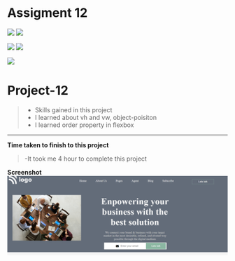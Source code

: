 # Assigment 12
![](https://img.shields.io/badge/Full%20stack--Js%20%20bootcamp-Ineuron%20-yellowgreen)
![](https://img.shields.io/badge/Hitesh%20choudhary-LCO-orange)

![](https://img.shields.io/badge/HTML-CSS-lightgrey)
![](https://img.shields.io/badge/LIVE--CLASS-PROJECT--1-yellowgreen)

![](https://img.shields.io/badge/Rishu%20srivastava-BCA-orange)

# **Project-12**
>- Skills gained in this project
 >- I learned about vh and vw, object-poisiton 
 >- I learned order property in flexbox
 
 ***
 **Time taken to finish to this project**
 
 >-It took me 4 hour to complete this project 

 **Screenshot**
![](./screenshot/project-12.PNG)
 
